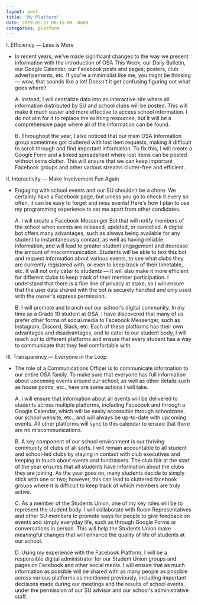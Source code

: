 ```yaml
---
layout: post
title: "My Platform"
date: 2019-05-27 00:15:00 -0600
categories: platform
---
```


I. Efficiency — Less is More
  - In recent years, we've made significant changes to the way we present information with the introduction of OSA This Week, our Daily Bulletin, our Google Calendar, our Facebook posts and pages, posters, club advertisements, etc. If you're a minimalist like me, you might be thinking — wow, that sounds like a lot! Doesn't it get confusing figuring out what goes where? 

    A. Instead, I will centralize data into an interactive site where all information distributed by SU and school clubs will be posted. This will make it much easier and more effective to access school information. I do not aim for it to replace the existing resources, but it will be a comprehensive page where all of the information can be found.

    B. Throughout the year, I also noticed that our main OSA Information group sometimes got cluttered with lost item requests, making it difficult to scroll through and find important information. To fix this, I will create a Google Form and a linked spreadsheet where lost items can be posted without extra clutter. This will ensure that we can keep important Facebook groups and other various streams clutter-free and efficient.

II. Interactivity — Make Involvement Fun Again
  - Engaging with school events and our SU shouldn't be a chore. We certainly have a Facebook page, but unless you go to check it every so often, it can be easy to forget and miss events! Here's how I plan to use my programming experience to set me apart from other candidates.

    A. I will create a Facebook Messenger Bot that will notify members of the school when events are released, updated, or cancelled. A digital bot offers many advantages, such as always being available for any student to instantaneously contact, as well as having reliable information, and will lead to greater student engagement and decrease the amount of miscommunication. Students will be able to text this bot and request information about various events, to see what clubs they are currently registered with, or even to keep track of their timetable, etc. It will not only cater to students — It will also make it more efficient for different clubs to keep track of their member participation. I understand that there is a fine line of privacy at stake, so I will ensure that the user data shared with the bot is securely handled and only used with the owner's express permission.

    B. I will promote and branch out our school's digital community. In my time as a Grade 10 student at OSA, I have discovered that many of us prefer other forms of social media to Facebook Messenger, such as Instagram, Discord, Slack, etc. Each of these platforms has their own advantages and disadvantages, and to cater to our student body, I will reach out to different platforms and ensure that every student has a way to communicate that they feel comfortable with.

III. Transparency — Everyone in the Loop
  - The role of a Communications Officer is to communicate information to our entire OSA family. To make sure that everyone has full information about upcoming events around our school, as well as other details such as house points, etc., here are some actions I will take.

    A. I will ensure that information about all events will be delivered to students across multiple platforms, including Facebook and through a Google Calendar, which will be easily accessible through schoolzone, our school website, etc., and will always be up-to-date with upcoming events. All other platforms will sync to this calendar to ensure that there are no miscommunications.

    B. A key component of our school environment is our thriving community of clubs of all sorts. I will remain accountable to all student and school-led clubs by staying in contact with club executives and keeping in touch about events and fundraisers. The club fair at the start of the year ensures that all students have information about the clubs they are joining. As the year goes on, many students decide to simply stick with one or two; however, this can lead to cluttered facebook groups where it is difficult to keep track of which members are truly active. 

    C. As a member of the Students Union, one of my key roles will be to represent the student body. I will collaborate with Room Representatives and other SU members to promote ways for people to give feedback on events and simply everyday life, such as through Google Forms or conversations in person. This will help the Students Union make meaningful changes that will enhance the quality of life of students at our school.

    D. Using my experience with the Facebook Platform, I will be a responsible digital administrator for our Student Union groups and pages on Facebook and other social media. I will ensure that as much information as possible will be shared with as many people as possible across various platforms as mentioned previously, including important decisions made during our meetings and the results of school events, under the permission of our SU advisor and our school's administrative staff.
